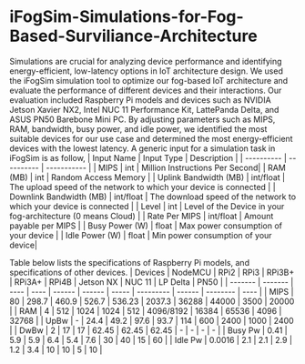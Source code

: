 # iFogSim-Simulations-for-Fog-Based-Surviliance-Architecture
Simulations are crucial for analyzing device performance and identifying energy-efficient, low-latency options in IoT architecture design. We used the iFogSim simulation tool to optimize our fog-based IoT architecture and evaluate the performance of different devices and their interactions. Our evaluation included Raspberry Pi models and devices such as NVIDIA Jetson Xavier NX2, Intel NUC 11 Performance Kit, LattePanda Delta, and ASUS PN50 Barebone Mini PC. By adjusting parameters such as MIPS, RAM, bandwidth, busy power, and idle power, we identified the most suitable devices for our use case and determined the most energy-efficient devices with the lowest latency. A generic input for a simulation task in iFogSim is as follow,
| Input Name | Input Type | Description |
| ---------- | ---------- | ----------- |
| MIPS | int | Million Instructions Per Second|
| RAM (MB) | int | Random Access Memory |
| Uplink Bandwidth (MB) | int/float | The upload speed of the network to which your device is connected |
| Downlink Bandwidth (MB) | int/float | The download speed of the network to which your device is connected |
| Level | int | Level of the Device in your fog-architecture (0 means Cloud) |
| Rate Per MIPS | int/float | Amount payable per MIPS |
| Busy Power (W) | float | Max power consumption of your device |
| Idle Power (W) | float | Min power consumption of your device|

Table below lists the specifications of Raspberry Pi models, and specifications of other devices.
| Devices | NodeMCU | RPi2 | RPi3 | RPi3B+ | RPi3A+ | RPi4B | Jetson NX | NUC 11 | LP Delta | PN50 |
| ------- | ------- | ---- | ---- | ------ | ------ | ----- | --------- | ------ | -------- | ---- |
| MIPS | 80 | 298.7 | 460.9 | 526.7 | 536.23 | 2037.3 | 36288 | 44000 | 3500 | 20000 |
| RAM | 4 | 512 | 1024 | 1024 | 512 | 4096/8192 | 16384 | 65536 | 4096 | 32768 | 
| UpBw | - | 24.4 | 49.2 | 97.6 | 93.7 | 114 | 600 | 2400 | 1000 | 2400 |
| DwBw | 2 | 17 | 17 | 62.45 | 62.45 | 62.45 | - | - | - | - |
| Busy Pw | 0.41 | 5.9 | 5.9 | 6.4 | 5.4 | 7.6 | 30 | 40 | 15 | 60 |
| Idle Pw | 0.0016 | 2.1 | 2.1 | 2.9 | 1.2 | 3.4 | 10 | 10 | 5 | 10 | 
